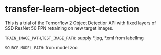 # transfer-learn-object-detection

This is a trial of the Tensorflow 2 Object Detection API with fixed layers of SSD ResNet 50 FPN retraining on new target images.

`TRAIN_IMAGE_PATH`,`TEST_IMAGE_PATH`: supply *.jpg, *.xml from labelImg

`SOURCE_MODEL_PATH`: from model zoo